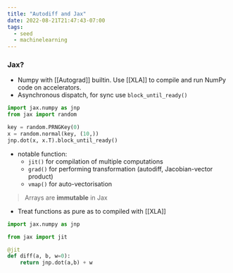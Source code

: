 ```yaml
---
title: "Autodiff and Jax"
date: 2022-08-21T21:47:43-07:00
tags:
  - seed
  - machinelearning
---
```


### Jax?

- Numpy with [[Autograd]] builtin. Use [[XLA]] to compile and run NumPy code on accelerators.
- Asynchronous dispatch, for sync use `block_until_ready()`

```python
import jax.numpy as jnp
from jax import random

key = random.PRNGKey(0)
x = random.normal(key, (10,))
jnp.dot(x, x.T).block_until_ready()
```

- notable function:
  - `jit()` for compilation of multiple computations
  - `grad()` for performing transformation (autodiff, Jacobian-vector product)
  - `vmap()` for auto-vectorisation

> Arrays are **immutable** in Jax

- Treat functions as pure as to compiled with [[XLA]]
```python
import jax.numpy as jnp

from jax import jit

@jit
def diff(a, b, w=0):
	return jnp.dot(a,b) + w
```

